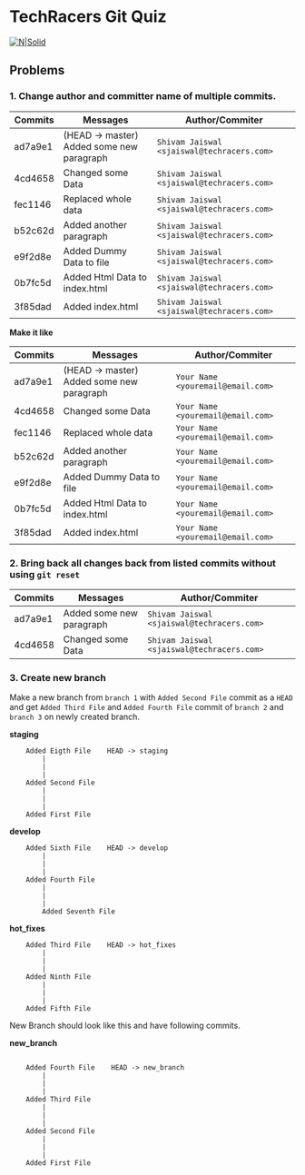 # **TechRacers Git Quiz**

[![N|Solid](http://www.techracers.com/wp-content/uploads/2017/04/logo-black.png)](http://techracers.com)

## **Problems**

### **1. Change author and committer name of multiple commits.**

Commits|Messages|Author/Commiter
-------|--------|---------------	
ad7a9e1|(HEAD -> master) Added some new paragraph|`Shivam Jaiswal <sjaiswal@techracers.com>`
4cd4658|Changed some Data|`Shivam Jaiswal <sjaiswal@techracers.com>`
fec1146|Replaced whole data|`Shivam Jaiswal <sjaiswal@techracers.com>`
b52c62d|Added another paragraph|`Shivam Jaiswal <sjaiswal@techracers.com>`
e9f2d8e|Added Dummy Data to file|`Shivam Jaiswal <sjaiswal@techracers.com>`
0b7fc5d|Added Html Data to index.html|`Shivam Jaiswal <sjaiswal@techracers.com>`
3f85dad|Added index.html|`Shivam Jaiswal <sjaiswal@techracers.com>`

**Make it like**

Commits|Messages|Author/Commiter
-------|--------|---------------	
ad7a9e1|(HEAD -> master) Added some new paragraph|`Your Name <youremail@email.com>`
4cd4658|Changed some Data|`Your Name <youremail@email.com>`
fec1146|Replaced whole data|`Your Name <youremail@email.com>`
b52c62d|Added another paragraph|`Your Name <youremail@email.com>`
e9f2d8e|Added Dummy Data to file|`Your Name <youremail@email.com>`
0b7fc5d|Added Html Data to index.html|`Your Name <youremail@email.com>`
3f85dad|Added index.html|`Your Name <youremail@email.com>`

###  **2. Bring back all changes back from listed commits without using `git reset`**

Commits|Messages|Author/Commiter
-------|--------|---------------	
ad7a9e1| Added some new paragraph|`Shivam Jaiswal <sjaiswal@techracers.com>`
4cd4658| Changed some Data|`Shivam Jaiswal <sjaiswal@techracers.com>`

### **3. Create new branch**
Make a new branch from `branch 1` with `Added Second File` commit as a `HEAD` and get `Added Third File` and `Added Fourth File` commit of `branch 2` and `branch 3` on newly created branch.

**staging**

```
	Added Eigth File    HEAD -> staging
		|
		|
		|
	Added Second File
		|
		|
		|
	Added First File
```

**develop**

```
	Added Sixth File    HEAD -> develop
		|
		|
		|
	Added Fourth File
		|
		|
		|
        Added Seventh File
```

**hot_fixes**

```
	Added Third File    HEAD -> hot_fixes
		|
		|
		|
	Added Ninth File
		|
		|
		|
	Added Fifth File
```

New Branch should look like this and have following commits.

**new_branch**

```

	Added Fourth File    HEAD -> new_branch
		|
		|
		|
	Added Third File
		|
		|
		|
	Added Second File
		|
		|
		|
	Added First File
```